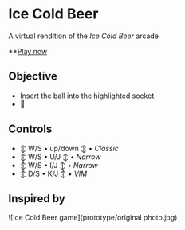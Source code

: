 # Ice Cold Beer

A virtual rendition of the *Ice Cold Beer* arcade

**[Play now](https://amadeusw.github.io/icecold/prototype)

## Objective

* Insert the ball into the highlighted socket
* 🍻

## Controls

* ↕ W/S • up/down ↕ • *Classic*
* ↕ W/S • U/J ↕ • *Narrow*
* ↕ W/S • I/J ↕ • *Narrow*
* ↕ D/S • K/J ↕ • *VIM*

## Inspired by

![Ice Cold Beer game](prototype/original photo.jpg)